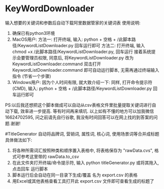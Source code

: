 # KeyWordDownloader
输入想要的关键词和参数后自动下载阿里数据管家的关键词表
使用说明:
1. 确保已有python3环境
2. MacOS用户:
  方法一: 打开终端, 输入: python + 空格 + /此脚本路径/KeywordListDownloader.py 回车运行即可
  方法二: 打开终端, 输入 chmod +x /此脚本路径/KeywordListDownloader.py, 回车运行
          接着系统提示会要管理员权限, 同意后, 将KeywordListDownloader.py 改为 KeywordListDownloader.command
          双击打开KeywordListDownloader.command 即可自动运行脚本, 无需再通过终端输入指令 (节省一个步骤)
3. Windows用户:
    因为个人时间有限, 就大致介绍一下:
    同样, 打开命令提示符 (CMD), 输入: python + 空格 + /此脚本路径/KeywordListDownloader.py 回车运行即可

PS:以后我还想把这个脚本做成可以自动从csv表格文件里批量提取关键词进行自动下载, 效率进一步提高. 等有时间再来填坑.
以上如有不懂的地方可以加我微信16624702595, 问之前请先自行谷歌, 我没有时间回答可以在网上找的到答案的问题.谢谢!

#TitleGenerator
自动将品牌词, 营销词, 属性词, 核心词, 使用场景词等合并成标题
具体做法如下:
1. 将各种所需词汇按照种类和顺序置入表格中, 将表格保存为 "rawData.cvs", 格式可参考这里带的 rawData.to_csv
2. 在此文件夹打开终端/命令提示符, 输入 python titleGenerator.py 或将其拖入, 点击回车 运行脚本
3. 脚本运行后会自动在同一目录下生成/覆盖 名为 export.csv 的表格
4. 用Excel或其他表格查看工具打开此 export.csv 文件即可查看生成的标题了
